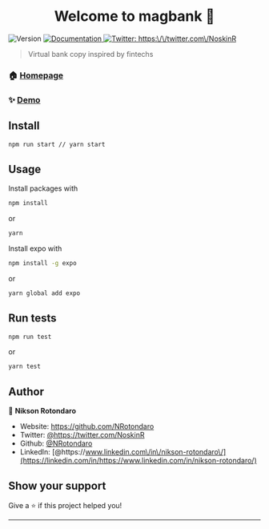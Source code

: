 <h1 align="center">Welcome to magbank 👋</h1>
<p>
  <img alt="Version" src="https://img.shields.io/badge/version-1.0.0-blue.svg?cacheSeconds=2592000" />
  <a href="https://github.com/NRotondaro/magbank" target="_blank">
    <img alt="Documentation" src="https://img.shields.io/badge/documentation-yes-brightgreen.svg" />
  </a>
  <a href="https://twitter.com/https:\/\/twitter.com\/NoskinR" target="_blank">
    <img alt="Twitter: https:\/\/twitter.com\/NoskinR" src="https://img.shields.io/twitter/follow/https:\/\/twitter.com\/NoskinR.svg?style=social" />
  </a>
</p>

> Virtual bank copy inspired by fintechs

### 🏠 [Homepage](https://bankniksonrotondaro.surge.sh/)

### ✨ [Demo](https://bankniksonrotondaro.surge.sh/)

## Install

```sh
npm run start // yarn start
```

## Usage

Install packages with
```sh
npm install
```
or
```sh
yarn
```
Install expo with 

```sh
npm install -g expo
```
or
```sh
yarn global add expo
```

## Run tests

```sh
npm run test
```
or
```sh
yarn test
```

## Author

👤 **Nikson Rotondaro**

- Website: https://github.com/NRotondaro
- Twitter: [@https:\/\/twitter.com\/NoskinR](https://twitter.com/https://twitter.com/NoskinR)
- Github: [@NRotondaro](https://github.com/NRotondaro)
- LinkedIn: [@https:\/\/www.linkedin.com\/in\/nikson-rotondaro\/](https://linkedin.com/in/https://www.linkedin.com/in/nikson-rotondaro/)

## Show your support

Give a ⭐️ if this project helped you!

---
